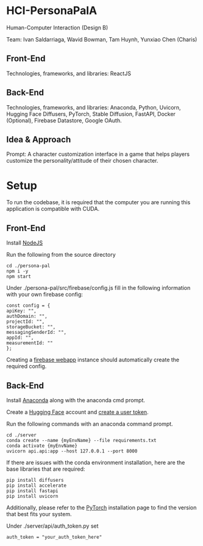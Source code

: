 # HCI-PersonaPalA
Human-Computer Interaction (Design B)

Team: Ivan Saldarriaga, Wavid Bowman, Tam Huynh, Yunxiao Chen (Charis)
## Front-End
Technologies, frameworks, and libraries: ReactJS
## Back-End
Technologies, frameworks, and libraries: Anaconda, Python, Uvicorn, Hugging Face Diffusers, PyTorch, Stable Diffusion, FastAPI, Docker (Optional), Firebase Datastore, Google OAuth.
## Idea & Approach
Prompt: A character customization interface in a game that helps players
customize the personality/attitude of their chosen character.

# Setup
To run the codebase, it is required that the computer you are running this application is compatible with CUDA.

## Front-End
Install [NodeJS](https://nodejs.org/en/download) 

Run the following from the source directory
```
cd ./persona-pal
npm i -y
npm start
```

Under ./persona-pal/src/firebase/config.js
fill in the following information with your own firebase config:
```
const config = {
apiKey: "",
authDomain: "",
projectId: "",
storageBucket: "",
messagingSenderId: "",
appId: "",
measurementId: ""
};
```
Creating a [firebase webapp](https://firebase.google.com/) instance should automatically create the required config.

## Back-End
Install [Anaconda](https://www.anaconda.com/download) along with the anaconda cmd prompt.

Create a [Hugging Face](https://huggingface.co/) account and [create a user token](https://huggingface.co/docs/hub/security-tokens).

Run the following commands with an anaconda command prompt.
```
cd ./server
conda create --name {myEnvName} --file requirements.txt
conda activate {myEnvName}
uvicorn api.api:app --host 127.0.0.1 --port 8000
```

If there are issues with the conda environment installation, here are the base libraries that are required:
```
pip install diffusers
pip install accelerate
pip install fastapi
pip install uvicorn
```
Additionally, please refer to the [PyTorch](https://pytorch.org/get-started/locally/) installation page to find the version that best fits your system.

Under ./server/api/auth_token.py set
```
auth_token = "your_auth_token_here"
```
